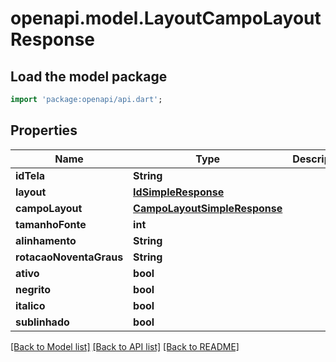 # openapi.model.LayoutCampoLayoutResponse

## Load the model package
```dart
import 'package:openapi/api.dart';
```

## Properties
Name | Type | Description | Notes
------------ | ------------- | ------------- | -------------
**idTela** | **String** |  | [optional] 
**layout** | [**IdSimpleResponse**](IdSimpleResponse.md) |  | [optional] 
**campoLayout** | [**CampoLayoutSimpleResponse**](CampoLayoutSimpleResponse.md) |  | [optional] 
**tamanhoFonte** | **int** |  | [optional] 
**alinhamento** | **String** |  | [optional] 
**rotacaoNoventaGraus** | **String** |  | [optional] 
**ativo** | **bool** |  | [optional] 
**negrito** | **bool** |  | [optional] 
**italico** | **bool** |  | [optional] 
**sublinhado** | **bool** |  | [optional] 

[[Back to Model list]](../README.md#documentation-for-models) [[Back to API list]](../README.md#documentation-for-api-endpoints) [[Back to README]](../README.md)


